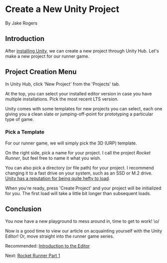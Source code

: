 # Create a New Unity Project
By Jake Rogers

## Introduction
After [installing Unity](./unity-first-step-install.md), we can create a new project through Unity Hub. Let's make a new project for our runner game.

## Project Creation Menu
In Unity Hub, click 'New Project' from the 'Projects' tab.

At the top, you can select your installed editor version in case you have multiple installations. Pick the most recent LTS version.

Unity comes with some templates for new projects you can select, each one giving you a clean slate or jumping-off-point for prototyping a particular type of game. 

### Pick a Template
For our runner game, we will simply pick the 3D (URP) template.

On the right side, pick a name for your project. I call the project *Rocket Runner*, but feel free to name it what you wish.

You can also pick a directory (or file path) for your project. I recommend changing it to a fast drive on your system, such as an SSD or M.2 drive. [Unity has a reputation for being quite hefty to load](https://i.redd.it/sqa3vpmcv4t61.jpg).

When you're ready, press 'Create Project' and your project will be initialized for you. The first load will take a little bit longer than subsequent loads.

## Conclusion
You now have a new playground to mess around in, time to get to work! \o/

Now is a good time to view our article on acquainting yourself with the Unity Editor! Or, move straight into the runner game series.

Recommended: [Introduction to the Editor](../../../articles/unity-articles/unity-editor-introduction.md)

Next: [Rocket Runner Part 1](./unity-runner-1.md)